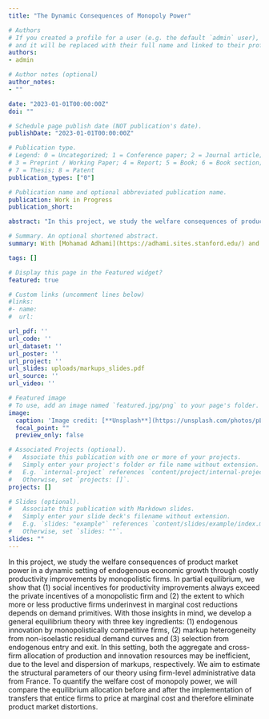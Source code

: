 ```yaml
---
title: "The Dynamic Consequences of Monopoly Power"

# Authors
# If you created a profile for a user (e.g. the default `admin` user), write the username (folder name) here
# and it will be replaced with their full name and linked to their profile.
authors:
- admin

# Author notes (optional)
author_notes:
- ""

date: "2023-01-01T00:00:00Z"
doi: ""

# Schedule page publish date (NOT publication's date).
publishDate: "2023-01-01T00:00:00Z"

# Publication type.
# Legend: 0 = Uncategorized; 1 = Conference paper; 2 = Journal article;
# 3 = Preprint / Working Paper; 4 = Report; 5 = Book; 6 = Book section;
# 7 = Thesis; 8 = Patent
publication_types: ["0"]

# Publication name and optional abbreviated publication name.
publication: Work in Progress
publication_short:

abstract: "In this project, we study the welfare consequences of product market power in a dynamic setting of endogenous economic growth through costly productivity improvements by monopolistic firms. In partial equilibrium, we show that (1) social incentives for productivity improvements always exceed the private incentives of a monopolistic firm and (2) the extent to which more or less productive firms underinvest in marginal cost reductions depends on demand primitives. With those insights in mind, we develop a general equilibrium theory with three key ingredients: (1) endogenous innovation by monopolistically competitive firms, (2) markup heterogeneity from non-isoelastic residual demand curves and (3) selection from endogenous entry and exit. In this setting, both the aggregate and cross-firm allocation of production and innovation resources may be inefficient, due to the level and dispersion of markups, respectively. We aim to estimate the structural parameters of our theory using firm-level administrative data from France. To quantify the welfare cost of monopoly power, we will compare the equilibrium allocation before and after the implementation of transfers that entice firms to price at marginal cost and therefore eliminate product market distortions."

# Summary. An optional shortened abstract.
summary: With [Mohamad Adhami](https://adhami.sites.stanford.edu/) and Emma Rockall \n\n What are the welfare consequences of product market power in a dynamic setting of endogenous economic growth?

tags: []

# Display this page in the Featured widget?
featured: true

# Custom links (uncomment lines below)
#links:
#- name:
#  url:

url_pdf: ''
url_code: ''
url_dataset: ''
url_poster: ''
url_project: ''
url_slides: uploads/markups_slides.pdf
url_source: ''
url_video: ''

# Featured image
# To use, add an image named `featured.jpg/png` to your page's folder.
image:
  caption: 'Image credit: [**Unsplash**](https://unsplash.com/photos/pLCdAaMFLTE)'
  focal_point: ""
  preview_only: false

# Associated Projects (optional).
#   Associate this publication with one or more of your projects.
#   Simply enter your project's folder or file name without extension.
#   E.g. `internal-project` references `content/project/internal-project/index.md`.
#   Otherwise, set `projects: []`.
projects: []

# Slides (optional).
#   Associate this publication with Markdown slides.
#   Simply enter your slide deck's filename without extension.
#   E.g. `slides: "example"` references `content/slides/example/index.md`.
#   Otherwise, set `slides: ""`.
slides: ""
---
```


In this project, we study the welfare consequences of product market power in a dynamic setting of endogenous economic growth through costly productivity improvements by monopolistic firms. In partial equilibrium, we show that (1) social incentives for productivity improvements always exceed the private incentives of a monopolistic firm and (2) the extent to which more or less productive firms underinvest in marginal cost reductions depends on demand primitives. With those insights in mind, we develop a general equilibrium theory with three key ingredients: (1) endogenous innovation by monopolistically competitive firms, (2) markup heterogeneity from non-isoelastic residual demand curves and (3) selection from endogenous entry and exit. In this setting, both the aggregate and cross-firm allocation of production and innovation resources may be inefficient, due to the level and dispersion of markups, respectively. We aim to estimate the structural parameters of our theory using firm-level administrative data from France. To quantify the welfare cost of monopoly power, we will compare the equilibrium allocation before and after the implementation of transfers that entice firms to price at marginal cost and therefore eliminate product market distortions.
